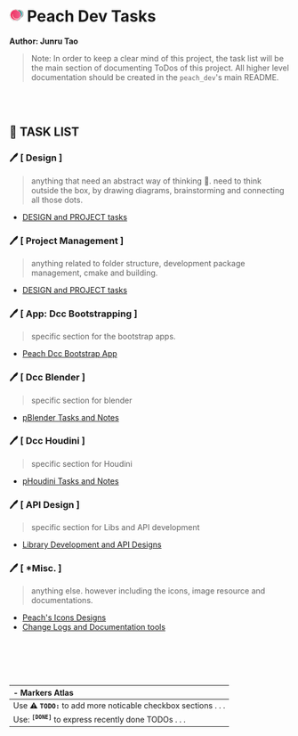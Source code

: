 # ![icon](icons/25w/icon_peach_x25.png) Peach Dev Tasks

**Author: Junru Tao** <br>
> Note: In order to keep a clear mind of this project, the task list will be the main section of documenting ToDos of this project. All higher level documentation should be created in the `peach_dev`'s main README. 

<br><br>

## :pencil: TASK LIST
### :pen: [ Design ]
> anything that need an abstract way of thinking :brain:. need to think outside the box, by drawing diagrams, brainstorming and connecting all those dots. 
* [DESIGN and PROJECT tasks](.././.designs/README.md)

### :pen: [ Project Management ]
> anything related to folder structure, development package management, cmake and building.

* [DESIGN and PROJECT tasks](.././.designs/README.md)

### :pen: [ App: Dcc Bootstrapping ]
> specific section for the bootstrap apps.
* [Peach Dcc Bootstrap App](./bootstrap/README.md)


### :pen: [ Dcc Blender ]
> specific section for blender
* [pBlender Tasks and Notes](./pBlender/README.md)

### :pen: [ Dcc Houdini ]
> specific section for Houdini

* [pHoudini Tasks and Notes](./pHoudini/README.md)


### :pen: [ API Design ]
> specific section for Libs and API development

- [Library Development and API Designs](./lib/README.md)


### :pen: [ *Misc. ]
> anything else. however including the icons, image resource and documentations.

* [Peach's Icons Designs](./icons/README.md)
* [Change Logs and Documentation tools](./dev_changeLogs/README.md)



<br><br>
<br><br>

| - Markers Atlas |
|:---|
|Use :warning: __`TODO:`__ to  add more noticable checkbox sections . . .|
|Use: <sup>__`[DONE]`__</sup> to express recently done TODOs . . . |
